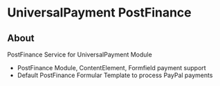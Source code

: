 UniversalPayment PostFinance
===============

About
-----

PostFinance Service for UniversalPayment Module

* PostFinance Module, ContentElement, Formfield payment support
* Default PostFinance Formular Template to process PayPal payments